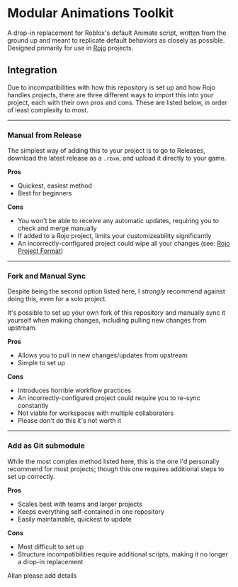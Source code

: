 # Modular Animations Toolkit
A drop-in replacement for Roblox's default Animate script, written from the ground up and meant to replicate default behaviors as closely as possible. Designed primarily for use in [Rojo](https://github.com/rojo-rbx/rojo) projects.

## Integration
Due to incompatibilities with how this repository is set up and how Rojo handles projects, there are three different ways to import this into your project, each with their own pros and cons. These are listed below, in order of least complexity to most.

---
### Manual from Release
The simplest way of adding this to your project is to go to Releases, download the latest release as a `.rbxm`, and upload it directly to your game.

__Pros__
- Quickest, easiest method
- Best for beginners

__Cons__
- You won't be able to receive any automatic updates, requiring you to check and merge manually
- If added to a Rojo project, limits your customizeability significantly
- An incorrectly-configured project could wipe all your changes (see: [Rojo Project Format](https://rojo.space/docs/v7/project-format/#instance-description))

---
### Fork and Manual Sync
Despite being the second option listed here, I *strongly* recommend against doing this, even for a solo project.

It's possible to set up your own fork of this repository and manually sync it yourself when making changes, including pulling new changes from upstream.

__Pros__
- Allows you to pull in new changes/updates from upstream
- Simple to set up

__Cons__
- Introduces horrible workflow practices
- An incorrectly-configured project could require you to re-sync constantly
- Not viable for workspaces with multiple collaborators
- Please don't do this it's not worth it

---
### Add as Git submodule
While the most complex method listed here, this is the one I'd personally recommend for most projects; though this one requires additional steps to set up correctly.

__Pros__
- Scales best with teams and larger projects
- Keeps everything self-contained in one repository
- Easily maintainable, quickest to update

__Cons__
- Most difficult to set up
- Structure incompatibilities require additional scripts, making it no longer a drop-in replacement

Allan please add details
